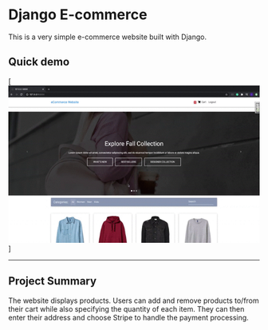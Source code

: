 # Django E-commerce

This is a very simple e-commerce website built with Django.

## Quick demo

[![alt text](https://github.com/ishanibhansali/eCommerce-Website/blob/master/Screen%20Recording%202020-08-31%20at%204.19.58%20PM.gif)]

---

## Project Summary

The website displays products. Users can add and remove products to/from their cart while also specifying the quantity of each item. They can then enter their address and choose Stripe to handle the payment processing.
